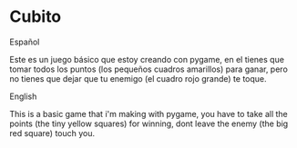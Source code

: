 # Cubito
Español

Este es un juego básico que estoy creando con pygame, en el tienes que tomar todos los puntos (los pequeños cuadros amarillos) para ganar, pero no tienes que dejar que tu enemigo (el cuadro rojo grande) te toque.


English

This is a basic game that i'm making with pygame, you have to take all the points (the tiny yellow squares) for winning, dont leave the enemy (the big red square) touch you.
